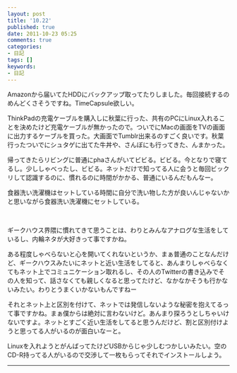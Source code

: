 ```yaml
---
layout: post
title: '10.22'
published: true
date: 2011-10-23 05:25
comments: true
categories:
- 日記
tags: []
keywords:
- 日記
---
```

Amazonから届いてたHDDにバックアップ取ってたりしました。毎回接続するのめんどくさそうですね。TimeCapsule欲しい。

ThinkPadの充電ケーブルを購入しに秋葉に行った、共有のPCにLinux入れることを決めたけど充電ケーブルが無かったので。ついでにMacの画面をTVの画面に出力するケーブルを買った。大画面でTumblr出来るのすごく良いです。秋葉行ったついでにシュタゲに出てた牛丼や、さんぼにも行ってきた、んまかった。

帰ってきたらリビングに普通にphaさんがいてビビる。ビビる。今となりで寝てるし。少ししゃべったし、ビビる。ネットだけで知ってる人に会うと毎回ビックリして認識するのに、慣れるのに時間がかかる、普通にいるんだもんなー。

食器洗い洗濯機はセットしている時間に自分で洗い物した方が良いんじゃないかと思いながら食器洗い洗濯機にセットしている。

&nbsp;

ギークハウス界隈に慣れてきて思うことは、わりとみんなアナログな生活をしているし、内輪ネタが大好きって事ですかね。

ある程度しゃべらないと心を開いてくれないというか、まぁ普通のことなんだけど、ギークハウスみたいにネットと近い生活をしてると、あんまりしゃべらなくてもネット上でコミュニケーション取れるし、その人のTwitterの書き込みでその人を知って、話さなくても親しくなると思ってたけど、なかなかそうも行かないみたい。わりとうまくいかないもんですねー

それとネット上と区別を付けて、ネットでは発信しないような秘密を抱えてるって事ですかね。まぁ僕からは絶対に言わないけど。あんまり探ろうとしちゃいけないですよ。ネットとすごく近い生活をしてると思うんだけど、割と区別付けようと思ってる人がいるのが面白いなーと。

Linuxを入れようとがんばってたけどUSBからじゃ少しむつかしいみたい。空のCD-R持ってる人がいるので交渉して一枚もらってそれでインストールしよう。

---

